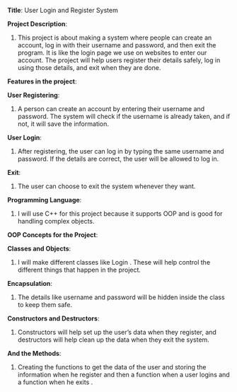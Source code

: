 **Title**:
User Login and Register System


**Project Description**:
1. This project is about making a system where people can create an account, log in with their username and password, and then exit the program. It is like the login page we use on websites to enter our account. The project will help users register their details safely, log in using those details, and exit when they are done.


**Features in the project**:


**User Registering**:


1. A person can create an account by entering their username and password. The system will check if the username is already taken, and if not, it will save the information.


**User Login**: 
1. After registering, the user can log in by typing the same username and password. If the details are correct, the user will be allowed to log in.


**Exit**:
1. The user can choose to exit the system whenever they want.


**Programming Language**:
1. I will use C++ for this project because it supports OOP and is good for handling complex objects.


**OOP Concepts for the Project**:


**Classes and Objects**:
1. I will make different classes like Login . These will help control the different things that happen in the project.


**Encapsulation**:
1. The details like username and password will be hidden inside the class to keep them safe.


**Constructors and Destructors**:
1. Constructors will help set up the user’s data when they register, and destructors will help clean up the data when they exit the system.


**And the Methods**:
1. Creating the functions to get the data of the user and storing the information when he register       and then a function when a user logins and a function when he exits .

